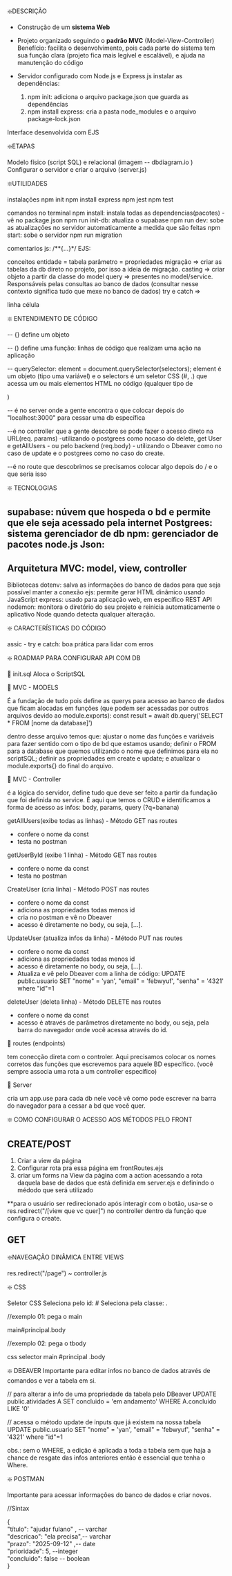 ❇️DESCRIÇÃO

- Construção de um **sistema Web**

- Projeto organizado seguindo o **padrão MVC** (Model-View-Controller)
    Benefício: facilita o desenvolvimento, pois cada parte do sistema tem sua função clara (projeto fica mais legível e escalável), e ajuda na manutenção do código

- Servidor configurado com Node.js e Express.js
    instalar as dependências:
    1. npm init: adiciona o arquivo package.json que guarda as dependências
    2. npm install express: cria a pasta node_modules e o arquivo package-lock.json

Interface desenvolvida com EJS

❇️ETAPAS

Modelo físico (script SQL) e relacional (imagem -- dbdiagram.io )
Configurar o servidor e criar o arquivo (server.js)

❇️UTILIDADES

instalações
npm init
npm install express
npm jest
npm test

comandos no terminal
npm install: instala todas as dependencias(pacotes) - vê no package.json
npm run init-db: atualiza o supabase
npm run dev: sobe as atualizações no servidor automaticamente a medida que são feitas
npm start: sobe o servidor
npm run migration

comentarios
 js: /**{...}*/
EJS: <!-- -->

conceitos
entidade = tabela
parâmetro = propriedades
migração => criar as tabelas da db direto no projeto, por isso a ideia de migração.
casting => criar objeto a partir da classe do model
query => presentes no model/service. Responsáveis pelas consultas ao banco de dados (consultar nesse contexto significa tudo que mexe no banco de dados)
try e catch =>

<tr> linha
<td> célula

❇️ ENTENDIMENTO DE CÓDIGO

-- {} define um objeto

-- () define uma função: linhas de código que realizam uma ação na aplicação

-- querySelector: element = document.querySelector(selectors);
element é um objeto (tipo uma variável) e o selectors é um seletor CSS (#, .) que acessa um ou mais elementos HTML no código (qualquer tipo de <div>)

-- é no server onde a gente encontra o que colocar depois do "localhost:3000" para cessar uma db específica

--é no controller que a gente descobre se pode fazer o acesso direto na URL(req. params) -utilizando o postgrees como nocaso do delete, get User e getAllUsers - ou pelo backend (req.body) - utilizando o Dbeaver como no caso de update e o postgrees como no caso do create.

--é no route que descobrimos se precisamos colocar algo depois do / e o que seria isso

❇️ TECNOLOGIAS

supabase: núvem que hospeda o bd e permite que ele seja acessado pela internet
Postgrees: sistema gerenciador de db
npm: gerenciador de pacotes
node.js
Json: 
--
Arquitetura MVC: 
model, view, controller
---
Bibliotecas
dotenv: salva as informações do banco de dados para que seja possível manter a conexão
ejs: permite gerar HTML dinâmico usando JavaScript
express: usado para aplicação web, em específico REST API
nodemon: monitora o diretório do seu projeto e reinicia automaticamente o aplicativo Node quando detecta qualquer alteração.

❇️ CARACTERÍSTICAS DO CÓDIGO

assic - try e catch: boa prática para lidar com erros

❇️ ROADMAP PARA CONFIGURAR API COM DB

💠 init.sql
Aloca o ScriptSQL

💠 MVC - MODELS

É a fundação de tudo pois define as querys para acesso ao banco de dados que ficam alocadas em funções (que podem ser acessadas por outros arquivos devido ao module.exports): 
const result = await db.query('SELECT * FROM [nome da database]')

dentro desse arquivo temos que: ajustar o nome das funções e variáveis para fazer sentido com o tipo de bd que estamos usando; definir o FROM para a database que quemos utilizando o nome que definimos para ela no scriptSQL; definir as propriedades em create e update; e atualizar o module.exports{} do final do arquivo.

💠 MVC - Controller

é a lógica do servidor, define tudo que deve ser feito a partir da fundação que foi definida no service. É aqui que temos o CRUD e identificamos a forma de acesso as infos: body, params, query (?q=banana)

getAllUsers(exibe todas as linhas) - Método GET nas routes
- confere o nome da const
- testa no postman

getUserById (exibe 1 linha) - Método GET nas routes
- confere o nome da const
- testa no postman

CreateUser (cria linha) - Método POST nas routes
- confere o nome da const
- adiciona as propriedades todas menos id
- cria no postman e vê no Dbeaver
- acesso é diretamente no body, ou seja, [...].

UpdateUser (atualiza infos da linha) - Método PUT nas routes
- confere o nome da const
- adiciona as propriedades todas menos id
- acesso é diretamente no body, ou seja, [...].
- Atualiza e vê pelo Dbeaver com a linha de código: 
UPDATE public.usuario SET "nome" = 'yan', "email" = 'febwyuf', "senha" = '4321' where "id"=1

deleteUser (deleta linha) - Método DELETE nas routes
- confere o nome da const
- acesso é através de parâmetros diretamente no body, ou seja, pela barra do navegador onde você acessa através do id.

💠 routes (endpoints)

tem conecção direta com o controler. Aqui precisamos colocar os nomes corretos das funções que escrevemos para aquele BD específico.
(você sempre associa uma rota a um controller específico)

💠 Server

cria um app.use para cada db
nele você vê como pode escrever na barra do navegador para a cessar a bd que você quer.


❇️ COMO CONFIGURAR O ACESSO AOS MÉTODOS PELO FRONT 

CREATE/POST 
---
1. Criar a view da página
2. Configurar rota pra essa página em frontRoutes.ejs
3. criar um forms na View da página com a action acessando a rota daquela base de dados que está definida em server.ejs e definindo o médodo que será utilizado

**para o usuário ser redirecionado após interagir com o botão, usa-se o res.redirect("/[view que vc quer]") no controller dentro da função que configura o create.

GET
---

❇️NAVEGAÇÃO DINÂMICA ENTRE VIEWS

res.redirect("/page") ~ controller.js

❇️ CSS

Seletor CSS
Seleciona pelo id: #
Seleciona pela classe: .

//exemplo 01: pega o main
<main id="principal" class="body">
main#principal.body

//exemplo 02: pega o tbody
<main>
<table id="principal">
<tbody class="body"></tbody
</table>
</main>

css selector
main #principal .body

❇️ DBEAVER
Importante para editar infos no banco de dados através de comandos e ver a tabela em si.

// para alterar a info de uma propriedade da tabela pelo DBeaver
UPDATE public.atividades A SET concluido = 'em andamento' WHERE A.concluido LIKE '0'

// acessa o método update de inputs que já existem na nossa tabela
UPDATE public.usuario SET "nome" = 'yan', "email" = 'febwyuf', "senha" = '4321' where "id"=1

obs.: sem o WHERE, a edição é aplicada a toda a tabela sem que haja a chance de resgate das infos anteriores então é essencial que tenha o Where.

❇️ POSTMAN

Importante para acessar informações do banco de dados e criar novos.

//Sintax

{  
    "título": "ajudar fulano" , -- varchar  
    "descricao": "ela precisa",-- varchar  
    "prazo": "2025-09-12" ,-- date  
    "prioridade": 5, --integer  
    "concluido": false -- boolean  
}